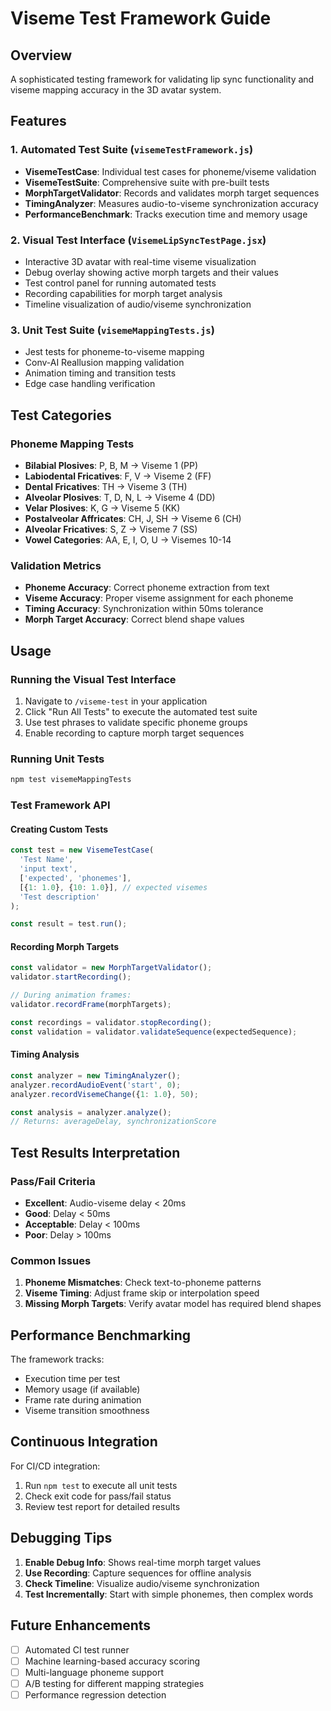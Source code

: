 # Viseme Test Framework Guide

## Overview
A sophisticated testing framework for validating lip sync functionality and viseme mapping accuracy in the 3D avatar system.

## Features

### 1. **Automated Test Suite** (`visemeTestFramework.js`)
- **VisemeTestCase**: Individual test cases for phoneme/viseme validation
- **VisemeTestSuite**: Comprehensive suite with pre-built tests
- **MorphTargetValidator**: Records and validates morph target sequences
- **TimingAnalyzer**: Measures audio-to-viseme synchronization accuracy
- **PerformanceBenchmark**: Tracks execution time and memory usage

### 2. **Visual Test Interface** (`VisemeLipSyncTestPage.jsx`)
- Interactive 3D avatar with real-time viseme visualization
- Debug overlay showing active morph targets and their values
- Test control panel for running automated tests
- Recording capabilities for morph target analysis
- Timeline visualization of audio/viseme synchronization

### 3. **Unit Test Suite** (`visemeMappingTests.js`)
- Jest tests for phoneme-to-viseme mapping
- Conv-AI Reallusion mapping validation
- Animation timing and transition tests
- Edge case handling verification

## Test Categories

### Phoneme Mapping Tests
- **Bilabial Plosives**: P, B, M → Viseme 1 (PP)
- **Labiodental Fricatives**: F, V → Viseme 2 (FF)
- **Dental Fricatives**: TH → Viseme 3 (TH)
- **Alveolar Plosives**: T, D, N, L → Viseme 4 (DD)
- **Velar Plosives**: K, G → Viseme 5 (KK)
- **Postalveolar Affricates**: CH, J, SH → Viseme 6 (CH)
- **Alveolar Fricatives**: S, Z → Viseme 7 (SS)
- **Vowel Categories**: AA, E, I, O, U → Visemes 10-14

### Validation Metrics
- **Phoneme Accuracy**: Correct phoneme extraction from text
- **Viseme Accuracy**: Proper viseme assignment for each phoneme
- **Timing Accuracy**: Synchronization within 50ms tolerance
- **Morph Target Accuracy**: Correct blend shape values

## Usage

### Running the Visual Test Interface
1. Navigate to `/viseme-test` in your application
2. Click "Run All Tests" to execute the automated test suite
3. Use test phrases to validate specific phoneme groups
4. Enable recording to capture morph target sequences

### Running Unit Tests
```bash
npm test visemeMappingTests
```

### Test Framework API

#### Creating Custom Tests
```javascript
const test = new VisemeTestCase(
  'Test Name',
  'input text',
  ['expected', 'phonemes'],
  [{1: 1.0}, {10: 1.0}], // expected visemes
  'Test description'
);

const result = test.run();
```

#### Recording Morph Targets
```javascript
const validator = new MorphTargetValidator();
validator.startRecording();

// During animation frames:
validator.recordFrame(morphTargets);

const recordings = validator.stopRecording();
const validation = validator.validateSequence(expectedSequence);
```

#### Timing Analysis
```javascript
const analyzer = new TimingAnalyzer();
analyzer.recordAudioEvent('start', 0);
analyzer.recordVisemeChange({1: 1.0}, 50);

const analysis = analyzer.analyze();
// Returns: averageDelay, synchronizationScore
```

## Test Results Interpretation

### Pass/Fail Criteria
- **Excellent**: Audio-viseme delay < 20ms
- **Good**: Delay < 50ms
- **Acceptable**: Delay < 100ms
- **Poor**: Delay > 100ms

### Common Issues
1. **Phoneme Mismatches**: Check text-to-phoneme patterns
2. **Viseme Timing**: Adjust frame skip or interpolation speed
3. **Missing Morph Targets**: Verify avatar model has required blend shapes

## Performance Benchmarking

The framework tracks:
- Execution time per test
- Memory usage (if available)
- Frame rate during animation
- Viseme transition smoothness

## Continuous Integration

For CI/CD integration:
1. Run `npm test` to execute all unit tests
2. Check exit code for pass/fail status
3. Review test report for detailed results

## Debugging Tips

1. **Enable Debug Info**: Shows real-time morph target values
2. **Use Recording**: Capture sequences for offline analysis
3. **Check Timeline**: Visualize audio/viseme synchronization
4. **Test Incrementally**: Start with simple phonemes, then complex words

## Future Enhancements

- [ ] Automated CI test runner
- [ ] Machine learning-based accuracy scoring
- [ ] Multi-language phoneme support
- [ ] A/B testing for different mapping strategies
- [ ] Performance regression detection